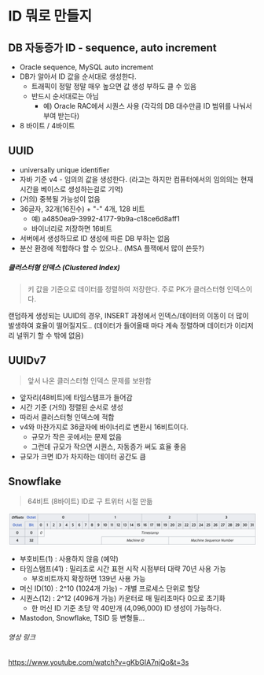 # ID 뭐로 만들지

## DB 자동증가 ID - sequence, auto increment

- Oracle sequence, MySQL auto increment
- DB가 알아서 ID 값을 순서대로 생성한다.
  - 트래픽이 정말 정말 매우 높으면 값 생성 부하도 클 수 있음
  - 반드시 순서대로는 아님
    - 예) Oracle RAC에서 시퀀스 사용 (각각의 DB 대수만큼 ID 범위를 나눠서 부여 받는다)
- 8 바이트 / 4바이트

## UUID

- universally unique identifier
- 자바 기준 v4 - 임의의 값을 생성한다. (라고는 하지만 컴퓨터에서의 임의의는 현재 시간을 베이스로 생성하는걸로 기억)
- (거의) 중복될 가능성이 없음
- 36글자, 32개(16진수) + "-" 4개, 128 비트
  - 예) a4850ea9-3992-4177-9b9a-c18ce6d8aff1
  - 바이너리로 저장하면 16비트
- 서버에서 생성하므로 ID 생성에 따른 DB 부하는 없음
- 분산 환경에 적합하다 할 수 있으나.. (MSA 플잭에서 많이 쓴듯?)

##### 클러스터형 인덱스 (Clustered Index)

> 키 값을 기준으로 데이터를 정렬하여 저장한다. 주로 PK가 클러스터형 인덱스이다.

랜덤하게 생성되는 UUID의 경우, INSERT 과정에서 인덱스/데이터의 이동이 더 많이 발생하여 효율이 떨어질지도.. (데이터가 들어올때 마다 계속 정렬하며 데이터가 이리저리 널뛰기 할 수 밖에 없음)

## UUIDv7

> 앞서 나온 클러스터형 인덱스 문제를 보완함

- 앞자리(48비트)에 타임스탬프가 들어감
- 시간 기준 (거의) 정렬된 순서로 생성
- 따라서 클러스터형 인덱스에 적합
- v4와 마찬가지로 36글자에 바이너리로 변환시 16비트이다.
  - 규모가 작은 곳에서는 문제 없음
  - 그런데 규모가 작으면 시퀀스, 자동증가 써도 효율 좋음
- 규모가 크면 ID가 차지하는 데이터 공간도 큼

## Snowflake

> 64비트 (8바이트) ID로 구 트위터 시절 만듦

![snowflake](../_img/개발tips/snowflake.png)

- 부호비트(1) : 사용하지 않음 (예약)
- 타임스탬프(41) : 밀리초로 시간 표현 시작 시점부터 대략 70년 사용 가능
  - 부호비트까지 확장하면 139년 사용 가능
- 머신 ID(10) : 2^10 (1024개 가능) - 개별 프로세스 단위로 할당
- 시퀀스(12) : 2^12 (4096개 가능) 카운터로 매 밀리초마다 0으로 초기화
  - 한 머신 ID 기준 초당 약 40만개 (4,096,000) ID 생성이 가능하다.
- Mastodon, Snowflake, TSID 등 변형들...





###### 영상 링크

https://www.youtube.com/watch?v=gKbGIA7njQo&t=3s